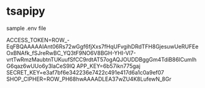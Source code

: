 # tsapipy


sample .env file


ACCESS_TOKEN=ROW_-EqFBQAAAAAIAnt06Rs72wGgf6fjXxs7fHqUFvgihDRdTFH8GjesuwUeRUFEeOxBNAfk_fSJreRwBC_YQ3tF9NO6V8BGH-YHI-Vl7-vrtTwRmzMaubtnTUKuufSfCC9rdtAT57ogAQJOUDDBggGm4TdiB86lCumlhG6qaz6wUUo6y3laCeS9lQ
APP_KEY=6b57ikn775gaj
SECRET_KEY=e3af7bf6e342236e7422c491e417d6a1c0a9ef07
SHOP_CIPHER=ROW_PH68hwAAAADLEA37wZU4K8LufewN_8Gr